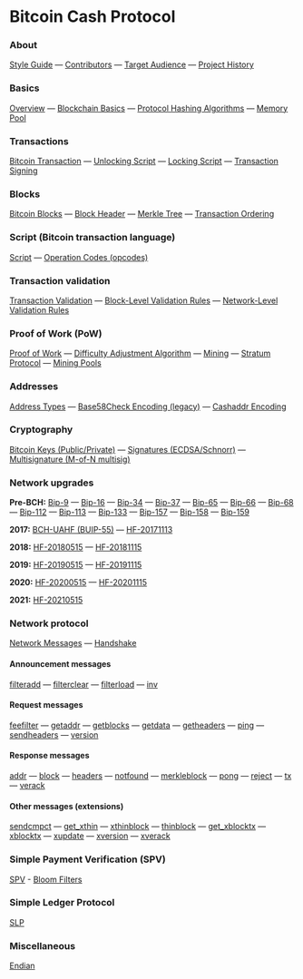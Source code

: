 # Bitcoin Cash Protocol

### About

[Style Guide](/style-guide) — [Contributors](/contributors) — [Target Audience](/target-audience) — [Project History](/project-history)

### Basics
[Overview](/protocol/overview) — [Blockchain Basics](/protocol/blockchain) — [Protocol Hashing Algorithms](/protocol/blockchain/hash) — [Memory Pool](/protocol/blockchain/memory-pool)

### Transactions
[Bitcoin Transaction](/protocol/blockchain/transaction) — [Unlocking Script](/protocol/blockchain/transaction/unlocking-script) — [Locking Script](/protocol/blockchain/transaction/locking-script) — [Transaction Signing](/protocol/blockchain/transaction/transaction-signing)

### Blocks
[Bitcoin Blocks](/protocol/blockchain/block) —
[Block Header](/protocol/blockchain/block/block-header) — [Merkle Tree](/protocol/blockchain/block/merkle-tree) — [Transaction Ordering](/protocol/blockchain/block/transaction-ordering)

### Script (Bitcoin transaction language)
[Script](/protocol/blockchain/script) — [Operation Codes (opcodes)](/protocol/blockchain/script#operation-codes-opcodes)

### Transaction validation
[Transaction Validation](/protocol/blockchain/transaction-validation) —
[Block-Level Validation Rules](/protocol/blockchain/transaction-validation/block-level-validation-rules) — [Network-Level Validation Rules](/protocol/blockchain/transaction-validation/network-level-validation-rules)

### Proof of Work (PoW)
[Proof of Work](/protocol/blockchain/proof-of-work) — [Difficulty Adjustment Algorithm](/protocol/blockchain/proof-of-work/difficulty-adjustment-algorithm) — [Mining](/protocol/blockchain/proof-of-work/mining) — [Stratum Protocol](/mining/stratum-protocol) — [Mining Pools](/mining/mining-pools)

### Addresses
[Address Types](/protocol/blockchain/addresses) — [Base58Check Encoding (legacy)](/protocol/blockchain/encoding/base58check) — [Cashaddr Encoding](/protocol/blockchain/encoding/cashaddr)

### Cryptography
[Bitcoin Keys (Public/Private)](/protocol/blockchain/cryptography/keys) — [Signatures (ECDSA/Schnorr)](/protocol/blockchain/cryptography/signatures) — [Multisignature (M-of-N multisig)](/protocol/blockchain/cryptography/multisignature)

### Network upgrades

**Pre-BCH:** [Bip-9](/protocol/forks/bip-0009) — [Bip-16](/protocol/forks/bip-0016) — [Bip-34](/protocol/forks/bip-0034) — [Bip-37](/protocol/forks/bip-0037) — [Bip-65](/protocol/forks/bip-0065) — [Bip-66](/protocol/forks/bip-0066) — [Bip-68](/protocol/forks/bip-0068) — [Bip-112](/protocol/forks/bip-0112) — [Bip-113](/protocol/forks/bip-0113) — [Bip-133](/protocol/forks/bip-0133) — [Bip-157](/protocol/forks/bip-0157) — [Bip-158](/protocol/forks/bip-0158) — [Bip-159](/protocol/forks/bip-0159)

**2017:** [BCH-UAHF (BUIP-55)](/protocol/forks/bch-uahf) — [HF-20171113](/protocol/forks/hf-20171113)

**2018:** [HF-20180515](/protocol/forks/hf-20180515) — [HF-20181115](/protocol/forks/hf-20181115)

**2019:** [HF-20190515](/protocol/forks/hf-20190515) — [HF-20191115](/protocol/forks/hf-20191115)

**2020:** [HF-20200515](/protocol/forks/hf-20200515) — [HF-20201115](/protocol/forks/hf-20201115)

**2021:** [HF-20210515](/protocol/forks/hf-20210515)

### Network protocol

[Network Messages](/protocol/network/messages) — [Handshake](/protocol/network/node-handshake)

#### Announcement messages

[filteradd](/protocol/network/messages/filteradd) — [filterclear](/protocol/network/messages/filterclear) — [filterload](/protocol/network/messages/filterload) — [inv](/protocol/network/messages/inv)

#### Request messages

[feefilter](/protocol/network/messages/feefilter) — [getaddr](/protocol/network/messages/getaddr) — [getblocks](/protocol/network/messages/getblocks) — [getdata](/protocol/network/messages/getdata) — [getheaders](/protocol/network/messages/getheaders) — [ping](/protocol/network/messages/ping) —
[sendheaders](/protocol/network/messages/sendheaders) — [version](/protocol/network/messages/version)

#### Response messages

[addr](/protocol/network/messages/addr) — [block](/protocol/network/messages/block) — [headers](/protocol/network/messages/headers) — [notfound](/protocol/network/messages/notfound) — [merkleblock](/protocol/network/messages/merkleblock) — [pong](/protocol/network/messages/pong) —
[reject](/protocol/network/messages/reject) — [tx](/protocol/network/messages/tx) — [verack](/protocol/network/messages/verack)

#### Other messages (extensions)

[sendcmpct](/protocol/network/messages/sendcmpct) — [get_xthin](/protocol/network/messages/get_xthin) — [xthinblock](/protocol/network/messages/xthinblock) — [thinblock](/protocol/network/messages/thinblock) — [get_xblocktx](/protocol/network/messages/get_xblocktx) — [xblocktx](/protocol/network/messages/xblocktx) — [xupdate](/protocol/network/messages/xupdate) — [xversion](/protocol/network/messages/xversion) — [xverack](/protocol/network/messages/xverack)

### Simple Payment Verification (SPV)
[SPV](/protocol/spv) - [Bloom Filters](/protocol/spv/bloom-filter)
### Simple Ledger Protocol
[SLP](/protocol/slp)
### Miscellaneous
[Endian](/protocol/misc/endian)

